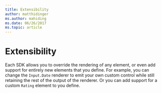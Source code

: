 ```yaml
---
title: Extensibility
author: matthidinger
ms.author: mahiding
ms.date: 06/26/2017
ms.topic: article
---
```


# Extensibility

Each SDK allows you to override the rendering of any element, or even add support for entirely new elements that you define.  For example, you can change the `Input.Date` renderer to emit your own custom control while still retaining the rest of the output of the renderer. Or you can add support for a custom `Rating` element to you define.